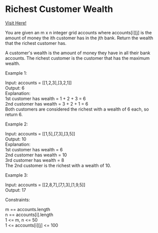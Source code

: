 # Richest Customer Wealth

[Visit Here!](https://leetcode.com/problems/richest-customer-wealth/)

You are given an m x n integer grid accounts where accounts[i][j] is the amount of money the i​​​​​​​​​​​th​​​​ customer has in the j​​​​​​​​​​​th​​​​ bank. Return the wealth that the richest customer has.

A customer's wealth is the amount of money they have in all their bank accounts. The richest customer is the customer that has the maximum wealth.

Example 1:

Input: accounts = [[1,2,3],[3,2,1]]   
Output: 6   
Explanation:    
1st customer has wealth = 1 + 2 + 3 = 6   
2nd customer has wealth = 3 + 2 + 1 = 6  
Both customers are considered the richest with a wealth of 6 each, so return 6.

Example 2:

Input: accounts = [[1,5],[7,3],[3,5]]  
Output: 10   
Explanation:    
1st customer has wealth = 6  
2nd customer has wealth = 10    
3rd customer has wealth = 8  
The 2nd customer is the richest with a wealth of 10. 

Example 3:

Input: accounts = [[2,8,7],[7,1,3],[1,9,5]]  
Output: 17
 

Constraints:

m == accounts.length   
n == accounts[i].length  
1 <= m, n <= 50   
1 <= accounts[i][j] <= 100
